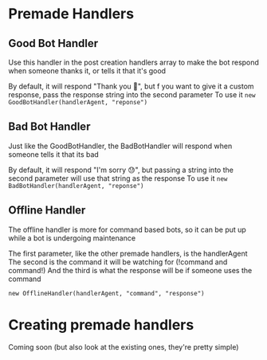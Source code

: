 # Premade Handlers

## Good Bot Handler

Use this handler in the post creation handlers array to make the bot respond when someone thanks it, or tells it that it's good

By default, it will respond "Thank you 🥹", but f you want to give it a custom response, pass the response string into the second parameter
To use it
`new GoodBotHandler(handlerAgent, "reponse")`

## Bad Bot Handler

Just like the GoodBotHandler, the BadBotHandler will respond when someone tells it that its bad

By default, it will respond "I'm sorry 😓", but passing a string into the second parameter will use that string as the response
To use it
`new BadBotHandler(handlerAgent, "reponse")`

## Offline Handler

The offline handler is more for command based bots, so it can be put up while a bot is undergoing maintenance

The first parameter, like the other premade handlers, is the handlerAgent
The second is the command it will be watching for (!command and command!)
And the third is what the response will be if someone uses the command

`new OfflineHandler(handlerAgent, "command", "response")`

# Creating premade handlers

Coming soon (but also look at the existing ones, they're pretty simple)
